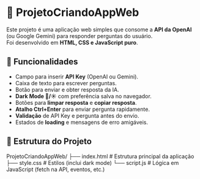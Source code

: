 # 🤖 ProjetoCriandoAppWeb

Este projeto é uma aplicação web simples que consome a **API da OpenAI** (ou Google Gemini) para responder perguntas do usuário.  
Foi desenvolvido em **HTML, CSS e JavaScript puro**.

## 🚀 Funcionalidades

- Campo para inserir **API Key** (OpenAI ou Gemini).  
- Caixa de texto para escrever perguntas.  
- Botão para enviar e obter resposta da IA.  
- **Dark Mode 🌙/☀️** com preferência salva no navegador.  
- Botões para **limpar resposta** e **copiar resposta**.  
- **Atalho Ctrl+Enter** para enviar pergunta rapidamente.  
- **Validação** de API Key e pergunta antes do envio.  
- Estados de **loading** e mensagens de erro amigáveis.

## 📂 Estrutura do Projeto

ProjetoCriandoAppWeb/
├── index.html # Estrutura principal da aplicação
├── style.css # Estilos (inclui dark mode)
└── script.js # Lógica em JavaScript (fetch na API, eventos, etc.)
